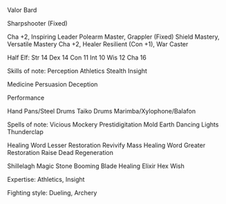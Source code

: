 
Valor Bard

Sharpshooter (Fixed)

Cha +2, Inspiring Leader
Polearm Master, Grappler (Fixed)
Shield Mastery, Versatile Mastery
Cha +2, Healer
Resilient (Con +1), War Caster

Half Elf:
  Str 14
  Dex 14
  Con 11
  Int 10
  Wis 12
  Cha 16

Skills of note:
  Perception 
  Athletics
  Stealth
  Insight

  Medicine
  Persuasion
  Deception

  Performance

  Hand Pans/Steel Drums
  Taiko Drums
  Marimba/Xylophone/Balafon

Spells of note:
  Vicious Mockery
  Prestidigitation
  Mold Earth
  Dancing Lights
  Thunderclap

  Healing Word
  Lesser Restoration
  Revivify
  Mass Healing Word
  Greater Restoration
  Raise Dead
  Regeneration

  Shillelagh
  Magic Stone
  Booming Blade
  Healing Elixir
  Hex
  Wish

Expertise: Athletics, Insight

Fighting style: Dueling, Archery

